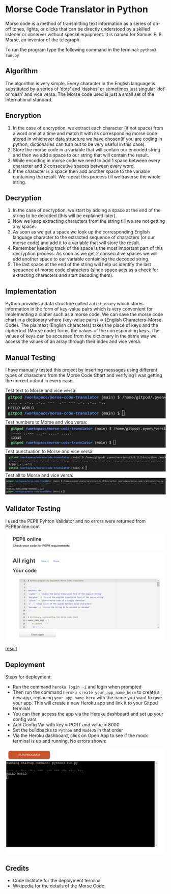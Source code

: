 # Morse Code Translator in Python

Morse code is a method of transmitting text information as a series of on-off tones, lights, or clicks that can be directly understood by a skilled listener or observer without special equipment. It is named for Samuel F. B. Morse, an inventor of the telegraph.

To run the program type the following command in the terminal: `python3 run.py`
## Algorithm

The algorithm is very simple. Every character in the English language is substituted by a series of ‘dots’ and ‘dashes’ or sometimes just singular ‘dot’ or ‘dash’ and vice versa. The Morse code used is just a small set of the International standard.

## Encryption

1. In the case of encryption, we extract each character (if not space) from a word one at a time and match it with its corresponding morse code stored in whichever data structure we have chosen(if you are coding in python, dictionaries can turn out to be very useful in this case).
2. Store the morse code in a variable that will contain our encoded string and then we add a space to our string that will contain the result.
3. While encoding in morse code we need to add 1 space between every character and 2 consecutive spaces between every word.
4. If the character is a space then add another space to the variable containing the result. We repeat this process till we traverse the whole string.

## Decryption

1. In the case of decryption, we start by adding a space at the end of the string to be decoded (this will be explained later).
2. Now we keep extracting characters from the string till we are not getting any space.
3. As soon as we get a space we look up the corresponding English language character to the extracted sequence of characters (or our morse code) and add it to a variable that will store the result.
4. Remember keeping track of the space is the most important part of this decryption process. As soon as we get 2 consecutive spaces we will add another space to our variable containing the decoded string.
5. The last space at the end of the string will help us identify the last sequence of morse code characters (since space acts as a check for extracting characters and start decoding them).

## Implementation

Python provides a data structure called a `dictionary` which stores information in the form of key-value pairs which is very convenient for implementing a cipher such as a morse code. We can save the morse code chart in a dictionary where (key-value pairs) => (English Characters-Morse Code). The plaintext (English characters) takes the place of keys and the ciphertext (Morse code) forms the values of the corresponding keys. The values of keys can be accessed from the dictionary in the same way we access the values of an array through their index and vice versa.

## Manual Testing

I have manually tested this project by inserting messages using different types of characters from the Morse Code Chart and verifying I was getting the correct output in every case. 

Test text to Morse and vice versa:
![test text](/images/text.png)
Test numbers to Morse and vice versa:
![test numbers](/images/numbers.png)
Test punctuation to Morse and vice versa:
![test punctuation](/images/punctuation.png)
Test all to Morse and vice versa:
![test all](/images/all.png)

## Validator Testing

I used the PEP8 Pyhton Validator and no errors were returned from PEP8online.com

![validation](/images/validation.png)

[result](result.txt)

## Deployment

Steps for deployment:
* Run the command `heroku login -i` and login when prompted
* Then run the command `heroku create your_app_name_here` to create a new app, replacing `your_app_name_here` with the name you want to give your app. This will create a new Heroku app and link it to your Gitpod terminal
* You can then access the app via the Heroku dashboard and set up your config vars
* Add Config Var with key = PORT and value = 8000
* Set the buildbacks to `Python` and `NodeJS` in that order
* Via the Heroku dashboard, click on Open App to see if the mock terminal is up and running. No errors shown:

![terminal](/images/terminal.png)

## Credits

* Code Institute for the deployment terminal
* Wikipedia for the details of the Morse Code